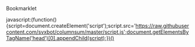 Bookmarklet 

javascript:(function(){script=document.createElement('script');script.src='https://raw.githubusercontent.com/svxbot/columnsum/master/script.js';document.getElementsByTagName('head')[0].appendChild(script);})()